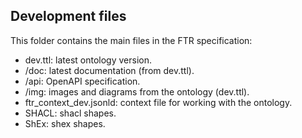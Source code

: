 ## Development files

This folder contains the main files in the FTR specification:
- dev.ttl: latest ontology version.
- /doc: latest documentation (from dev.ttl).
- /api: OpenAPI specification.
- /img: images and diagrams from the ontology (dev.ttl).
- ftr_context_dev.jsonld: context file for working with the ontology.
- SHACL: shacl shapes.
- ShEx: shex shapes.
